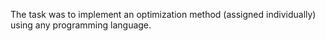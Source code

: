 The task was to implement an optimization method (assigned individually) using any programming language.
